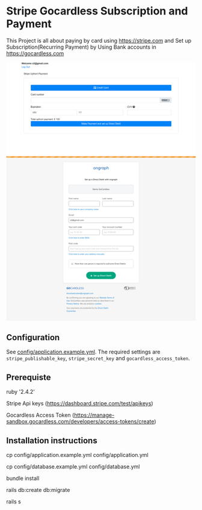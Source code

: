 # Stripe Gocardless Subscription and Payment

This Project is all about paying by card using https://stripe.com  and Set up Subscription(Recurring Payment) by Using Bank accounts in https://gocardless.com

![Screenshot](doc/stripe.png)
![Screenshot](doc/gocardless.png)

## Configuration

See [config/application.example.yml](https://github.com/rorong/stripe_gocardless/blob/master/config/application.example.yml).
The required settings are `stripe_publishable_key`, `stripe_secret_key` and `gocardless_access_token`.

## Prerequiste
ruby '2.4.2'

Stripe Api keys (https://dashboard.stripe.com/test/apikeys)

Gocardless Access Token (https://manage-sandbox.gocardless.com/developers/access-tokens/create)


## Installation instructions

cp config/application.example.yml config/application.yml

cp config/database.example.yml config/database.yml

bundle install

rails db:create db:migrate

rails s

